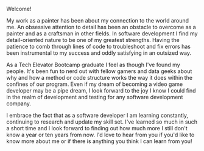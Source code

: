 Welcome!

<!--
**dgcritch/dgcritch** is a ✨ _special_ ✨ repository because its `README.md` (this file) appears on your GitHub profile.

Here are some ideas to get you started:

- 🔭 I’m currently working on ...
- 🌱 I’m currently learning ... 
- 👯 I’m looking to collaborate on ...
- 🤔 I’m looking for help with ...
- 💬 Ask me about ...
- 📫 How to reach me: ...
- 😄 Pronouns: ...
- ⚡ Fun fact: ...
-->
My work as a painter has been about my connection to the world around me. An obsessive attention to detail has been an obstacle to overcome as a painter and as a craftsman in other fields. In software development I find my detail-oriented nature to be one of my greatest strengths. Having the patience to comb through lines of code to troubleshoot and fix errors has been instrumental to my success and oddly satisfying in an outsized way. 

As a Tech Elevator Bootcamp graduate I feel as though I've found my people. It's been fun to nerd out with fellow gamers and data geeks about why and how a method or code structure works the way it does within the confines of our program. Even if my dream of becoming a video game developer may be a pipe dream, I look forward to the joy I know I could find in the realm of development and testing for any software development company. 

I embrace the fact that as a software developer I am learning constantly, continuing to research and update my skill set. I've learned so much in such a short time and I look forward to finding out how much more I still don't know a year or ten years from now. I'd love to hear from you if you'd like to know more about me or if there is anything you think I can learn from you!
